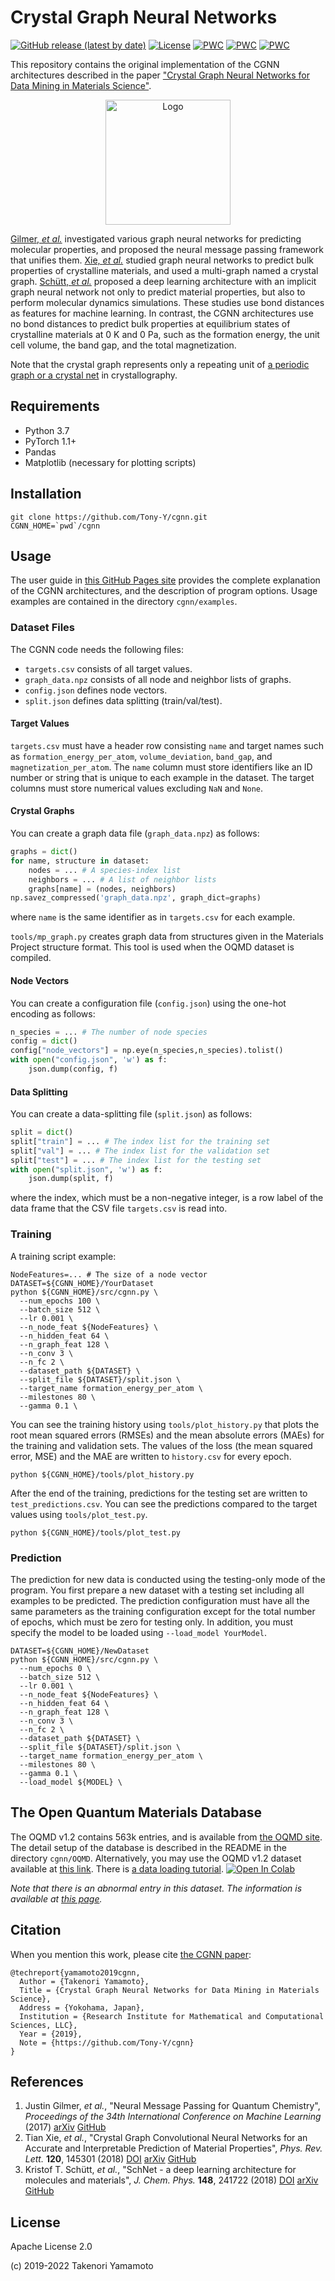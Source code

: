 # Crystal Graph Neural Networks
[![GitHub release (latest by date)](https://img.shields.io/github/v/release/Tony-Y/cgnn)](https://github.com/Tony-Y/cgnn/releases)
[![License](https://img.shields.io/badge/License-Apache%202.0-blue.svg)](LICENSE)
[![PWC](https://img.shields.io/endpoint.svg?url=https://paperswithcode.com/badge/crystal-graph-neural-networks-for-data-mining/formation-energy-on-oqmd-v12)](https://paperswithcode.com/sota/formation-energy-on-oqmd-v12?p=crystal-graph-neural-networks-for-data-mining)
[![PWC](https://img.shields.io/endpoint.svg?url=https://paperswithcode.com/badge/crystal-graph-neural-networks-for-data-mining/band-gap-on-oqmd-v12)](https://paperswithcode.com/sota/band-gap-on-oqmd-v12?p=crystal-graph-neural-networks-for-data-mining)
[![PWC](https://img.shields.io/endpoint.svg?url=https://paperswithcode.com/badge/crystal-graph-neural-networks-for-data-mining/total-magnetization-on-oqmd-v12)](https://paperswithcode.com/sota/total-magnetization-on-oqmd-v12?p=crystal-graph-neural-networks-for-data-mining)

This repository contains the original implementation of the CGNN architectures described in the paper ["Crystal Graph Neural Networks for Data Mining in Materials Science"](https://storage.googleapis.com/rimcs_cgnn/cgnn_matsci_May_27_2019.pdf).

<p align="center"><img src="figs/SiO2.png" alt="Logo" width="200"/></p>

[Gilmer, *et al.*](#Gilmer2017) investigated various graph neural networks for predicting molecular properties, and proposed the neural message passing framework that unifies them. [Xie, *et al.*](#Xie2018) studied graph neural networks to predict bulk properties of crystalline materials, and used a multi-graph named a crystal graph. [Schütt, *et al.*](#Scheutt2018) proposed a deep learning architecture with an implicit graph neural network not only to predict material properties, but also to perform molecular dynamics simulations. These studies use bond distances as features for machine learning. In contrast, the CGNN architectures use no bond distances to predict bulk properties at equilibrium states of crystalline materials at 0 K and 0 Pa, such as the formation energy, the unit cell volume, the band gap, and the total magnetization.

Note that the crystal graph represents only a repeating unit of [a periodic graph or a crystal net](https://en.wikipedia.org/wiki/Periodic_graph_(crystallography)) in crystallography.

## Requirements

* Python 3.7
* PyTorch 1.1+
* Pandas
* Matplotlib (necessary for plotting scripts)

## Installation

```
git clone https://github.com/Tony-Y/cgnn.git
CGNN_HOME=`pwd`/cgnn
```

## Usage

The user guide in [this GitHub Pages site](https://Tony-Y.github.io/cgnn/) provides the complete explanation of the CGNN architectures, and the description of program options. Usage examples are contained in the directory `cgnn/examples`.

### Dataset Files
The CGNN code needs the following files:

* `targets.csv` consists of all target values.
* `graph_data.npz` consists of all node and neighbor lists of graphs.
* `config.json` defines node vectors.
* `split.json` defines data splitting (train/val/test).

#### Target Values
`targets.csv` must have a header row consisting `name` and target names such as `formation_energy_per_atom`, `volume_deviation`, `band_gap`, and `magnetization_per_atom`. The `name` column must store identifiers like an ID number or string that is unique to each example in the dataset. The target columns must store numerical values excluding `NaN` and `None`.

#### Crystal Graphs
You can create a graph data file (`graph_data.npz`) as follows:
```python
graphs = dict()
for name, structure in dataset:
    nodes = ... # A species-index list
    neighbors = ... # A list of neighbor lists
    graphs[name] = (nodes, neighbors)
np.savez_compressed('graph_data.npz', graph_dict=graphs)    
```
where `name` is the same identifier as in `targets.csv` for each example.

`tools/mp_graph.py` creates graph data from structures given in the Materials Project structure format. This tool is used when the OQMD dataset is compiled.

#### Node Vectors
You can create a configuration file (`config.json`) using the one-hot encoding as follows:

```python
n_species = ... # The number of node species
config = dict()
config["node_vectors"] = np.eye(n_species,n_species).tolist()
with open("config.json", 'w') as f:
    json.dump(config, f)
```

#### Data Splitting
You can create a data-splitting file (`split.json`) as follows:

```python
split = dict()
split["train"] = ... # The index list for the training set
split["val"] = ... # The index list for the validation set
split["test"] = ... # The index list for the testing set
with open("split.json", 'w') as f:
    json.dump(split, f)
```
where the index, which must be a non-negative integer, is a row label of the data frame that the CSV file `targets.csv` is read into.

### Training
A training script example:

```shell
NodeFeatures=... # The size of a node vector
DATASET=${CGNN_HOME}/YourDataset
python ${CGNN_HOME}/src/cgnn.py \
  --num_epochs 100 \
  --batch_size 512 \
  --lr 0.001 \
  --n_node_feat ${NodeFeatures} \
  --n_hidden_feat 64 \
  --n_graph_feat 128 \
  --n_conv 3 \
  --n_fc 2 \
  --dataset_path ${DATASET} \
  --split_file ${DATASET}/split.json \
  --target_name formation_energy_per_atom \
  --milestones 80 \
  --gamma 0.1 \
```

You can see the training history using `tools/plot_history.py` that plots the root mean squared errors (RMSEs) and the mean absolute errors (MAEs) for the training and validation sets. The values of the loss (the mean squared error, MSE) and the MAE are written to `history.csv` for every epoch.

```shell
python ${CGNN_HOME}/tools/plot_history.py
```

After the end of the training, predictions for the testing set are written to `test_predictions.csv`. You can see the predictions compared to the target values using `tools/plot_test.py`.

```shell
python ${CGNN_HOME}/tools/plot_test.py
```

### Prediction
The prediction for new data is conducted using the testing-only mode of the program. You first prepare a new dataset with a testing set including all examples to be predicted. The prediction configuration must have all the same parameters as the training configuration except for the total number of epochs, which must be zero for testing only. In addition, you must specify the model to be loaded using `--load_model YourModel`.   

```shell
DATASET=${CGNN_HOME}/NewDataset
python ${CGNN_HOME}/src/cgnn.py \
  --num_epochs 0 \
  --batch_size 512 \
  --lr 0.001 \
  --n_node_feat ${NodeFeatures} \
  --n_hidden_feat 64 \
  --n_graph_feat 128 \
  --n_conv 3 \
  --n_fc 2 \
  --dataset_path ${DATASET} \
  --split_file ${DATASET}/split.json \
  --target_name formation_energy_per_atom \
  --milestones 80 \
  --gamma 0.1 \
  --load_model ${MODEL} \
```

## The Open Quantum Materials Database
The OQMD v1.2 contains 563k entries, and is available from [the OQMD site](http://oqmd.org). The detail setup of the database is described in the README in the directory `cgnn/OQMD`. Alternatively, you may use the OQMD v1.2 dataset available at [this link](https://doi.org/10.5281/zenodo.7118055). There is [a data loading tutorial](https://github.com/Tony-Y/oqmd-v1.2-dataset-for-cgnn/blob/main/OQMD_v1_2_dataset_for_CGNN.ipynb). [![Open In Colab](https://colab.research.google.com/assets/colab-badge.svg)](https://colab.research.google.com/github/Tony-Y/oqmd-v1.2-dataset-for-cgnn/blob/main/OQMD_v1_2_dataset_for_CGNN.ipynb)

*Note that there is an abnormal entry in this dataset. The information is available at [this page](https://github.com/Tony-Y/oqmd-v1.2-dataset-for-cgnn#abnormal-entry).*

## Citation
When you mention this work, please cite [the CGNN paper](https://storage.googleapis.com/rimcs_cgnn/cgnn_matsci_May_27_2019.pdf):
```
@techreport{yamamoto2019cgnn,
  Author = {Takenori Yamamoto},
  Title = {Crystal Graph Neural Networks for Data Mining in Materials Science},
  Address = {Yokohama, Japan},
  Institution = {Research Institute for Mathematical and Computational Sciences, LLC},
  Year = {2019},
  Note = {https://github.com/Tony-Y/cgnn}
}
```

## References

1. <a name="Gilmer2017">Justin Gilmer</a>, *et al.*, "Neural Message Passing for Quantum Chemistry", *Proceedings of the 34th International Conference on Machine Learning* (2017) [arXiv](https://arxiv.org/abs/1704.01212) [GitHub](https://github.com/brain-research/mpnn)
2. <a name="Xie2018">Tian Xie</a>, *et al.*, "Crystal Graph Convolutional Neural Networks for an Accurate and Interpretable Prediction of Material Properties", *Phys. Rev. Lett.* **120**, 145301 (2018) [DOI](https://dx.doi.org/10.1103%2FPhysRevLett.120.145301) [arXiv](https://arxiv.org/abs/1710.10324) [GitHub](https://github.com/txie-93/cgcnn)
3. <a name="Scheutt2018">Kristof T. Schütt</a>, *et al.*, "SchNet - a deep learning architecture for molecules and materials", *J. Chem. Phys.* **148**, 241722 (2018) [DOI](https://doi.org/10.1063/1.5019779) [arXiv](https://arxiv.org/abs/1712.06113) [GitHub](https://github.com/atomistic-machine-learning/schnetpack)

## License

Apache License 2.0

(c) 2019-2022 Takenori Yamamoto

